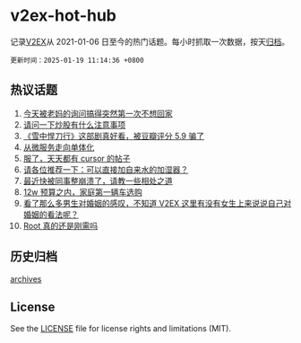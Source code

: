 # v2ex-hot-hub

 记录[V2EX](https://www.v2ex.com/)从 2021-01-06 日至今的热门话题。每小时抓取一次数据，按天[归档](archives)。

`更新时间：2025-01-19 11:14:36 +0800`

## 热议话题

1. [今天被老妈的询问搞得突然第一次不想回家](https://www.v2ex.com/t/1106147)
1. [请问一下炒股有什么注意事项](https://www.v2ex.com/t/1106052)
1. [《雪中悍刀行》这部剧真好看，被豆瓣评分 5.9 骗了](https://www.v2ex.com/t/1106049)
1. [从微服务走向单体化](https://www.v2ex.com/t/1106152)
1. [服了，天天都有 cursor 的帖子](https://www.v2ex.com/t/1106116)
1. [请各位推荐一下：可以直接加自来水的加湿器？](https://www.v2ex.com/t/1106093)
1. [最近快被同事整崩溃了，请教一些相处之道](https://www.v2ex.com/t/1106032)
1. [12w 预算之内，家庭第一辆车选购](https://www.v2ex.com/t/1106085)
1. [看了那么多男生对婚姻的感叹，不知道 V2EX 这里有没有女生上来说说自己对婚姻的看法呢？](https://www.v2ex.com/t/1106040)
1. [Root 真的还是刚需吗](https://www.v2ex.com/t/1106142)

## 历史归档

[archives](archives)

## License

See the [LICENSE](LICENSE) file for license rights and limitations (MIT).

